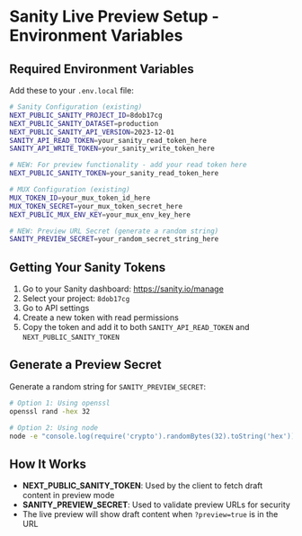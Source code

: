 # Sanity Live Preview Setup - Environment Variables

## Required Environment Variables

Add these to your `.env.local` file:

```bash
# Sanity Configuration (existing)
NEXT_PUBLIC_SANITY_PROJECT_ID=8dob17cg
NEXT_PUBLIC_SANITY_DATASET=production
NEXT_PUBLIC_SANITY_API_VERSION=2023-12-01
SANITY_API_READ_TOKEN=your_sanity_read_token_here
SANITY_API_WRITE_TOKEN=your_sanity_write_token_here

# NEW: For preview functionality - add your read token here
NEXT_PUBLIC_SANITY_TOKEN=your_sanity_read_token_here

# MUX Configuration (existing)
MUX_TOKEN_ID=your_mux_token_id_here
MUX_TOKEN_SECRET=your_mux_token_secret_here
NEXT_PUBLIC_MUX_ENV_KEY=your_mux_env_key_here

# NEW: Preview URL Secret (generate a random string)
SANITY_PREVIEW_SECRET=your_random_secret_string_here
```

## Getting Your Sanity Tokens

1. Go to your Sanity dashboard: https://sanity.io/manage
2. Select your project: `8dob17cg`
3. Go to API settings
4. Create a new token with read permissions
5. Copy the token and add it to both `SANITY_API_READ_TOKEN` and `NEXT_PUBLIC_SANITY_TOKEN`

## Generate a Preview Secret

Generate a random string for `SANITY_PREVIEW_SECRET`:

```bash
# Option 1: Using openssl
openssl rand -hex 32

# Option 2: Using node
node -e "console.log(require('crypto').randomBytes(32).toString('hex'))"
```

## How It Works

- **NEXT_PUBLIC_SANITY_TOKEN**: Used by the client to fetch draft content in preview mode
- **SANITY_PREVIEW_SECRET**: Used to validate preview URLs for security
- The live preview will show draft content when `?preview=true` is in the URL 